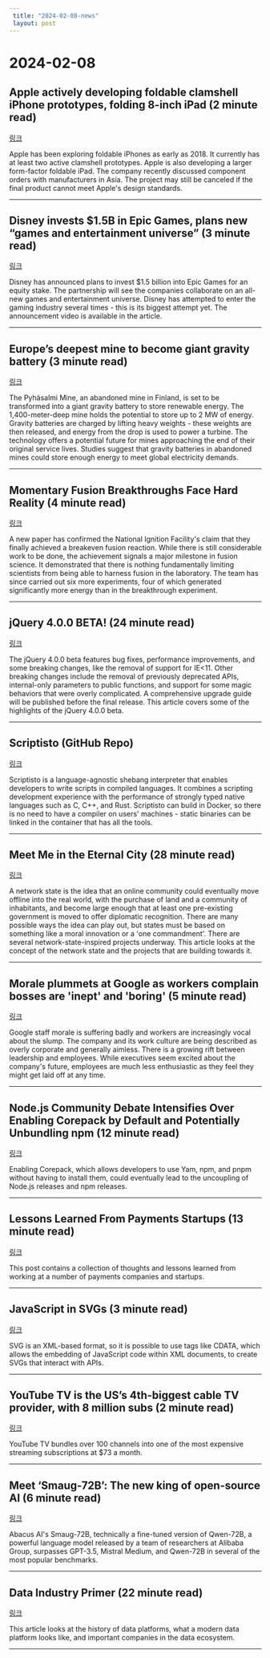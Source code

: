```yaml
---
 title: "2024-02-08-news"
 layout: post
---
```

<h1>2024-02-08</h1><h2>Apple actively developing foldable clamshell iPhone prototypes, folding 8-inch iPad (2 minute read)</h2><p><a href="https://9to5mac.com/2024/02/07/report-apple-foldable-clamshell-iphone-prototypes/?utm_source=tldrnewsletter">링크</a>  </p><p>Apple has been exploring foldable iPhones as early as 2018. It currently has at least two active clamshell prototypes. Apple is also developing a larger form-factor foldable iPad. The company recently discussed component orders with manufacturers in Asia. The project may still be canceled if the final product cannot meet Apple's design standards. </p><hr /><h2>Disney invests $1.5B in Epic Games, plans new “games and entertainment universe” (3 minute read)</h2><p><a href="https://arstechnica.com/gaming/2024/02/epic-working-with-disney-on-new-gaming-universe-after-1-5b-investment/?utm_source=tldrnewsletter">링크</a>  </p><p>Disney has announced plans to invest $1.5 billion into Epic Games for an equity stake. The partnership will see the companies collaborate on an all-new games and entertainment universe. Disney has attempted to enter the gaming industry several times - this is its biggest attempt yet. The announcement video is available in the article. </p><hr /><h2>Europe’s deepest mine to become giant gravity battery (3 minute read)</h2><p><a href="https://www.independent.co.uk/tech/gravity-battery-mine-renewable-energy-b2492087.html?utm_source=tldrnewsletter">링크</a>  </p><p>The Pyhäsalmi Mine, an abandoned mine in Finland, is set to be transformed into a giant gravity battery to store renewable energy. The 1,400-meter-deep mine holds the potential to store up to 2 MW of energy. Gravity batteries are charged by lifting heavy weights - these weights are then released, and energy from the drop is used to power a turbine. The technology offers a potential future for mines approaching the end of their original service lives. Studies suggest that gravity batteries in abandoned mines could store enough energy to meet global electricity demands. </p><hr /><h2>Momentary Fusion Breakthroughs Face Hard Reality (4 minute read)</h2><p><a href="https://spectrum.ieee.org/nuclear-fusion-breakthrough-long-road?utm_source=tldrnewsletter">링크</a>  </p><p>A new paper has confirmed the National Ignition Facility's claim that they finally achieved a breakeven fusion reaction. While there is still considerable work to be done, the achievement signals a major milestone in fusion science. It demonstrated that there is nothing fundamentally limiting scientists from being able to harness fusion in the laboratory. The team has since carried out six more experiments, four of which generated significantly more energy than in the breakthrough experiment. </p><hr /><h2>jQuery 4.0.0 BETA! (24 minute read)</h2><p><a href="https://blog.jquery.com/2024/02/06/jquery-4-0-0-beta/?utm_source=tldrnewsletter">링크</a>  </p><p>The jQuery 4.0.0 beta features bug fixes, performance improvements, and some breaking changes, like the removal of support for IE&lt;11. Other breaking changes include the removal of previously deprecated APIs, internal-only parameters to public functions, and support for some magic behaviors that were overly complicated. A comprehensive upgrade guide will be published before the final release. This article covers some of the highlights of the jQuery 4.0.0 beta. </p><hr /><h2>Scriptisto (GitHub Repo)</h2><p><a href="https://github.com/igor-petruk/scriptisto?utm_source=tldrnewsletter">링크</a>  </p><p>Scriptisto is a language-agnostic shebang interpreter that enables developers to write scripts in compiled languages. It combines a scripting development experience with the performance of strongly typed native languages such as C, C++, and Rust. Scriptisto can build in Docker, so there is no need to have a compiler on users' machines - static binaries can be linked in the container that has all the tools. </p><hr /><h2>Meet Me in the Eternal City (28 minute read)</h2><p><a href="https://www.theatlantic.com/magazine/archive/2024/03/silicon-valley-billionaires-building-cities/677173/?gift=2iIN4YrefPjuvZ5d2Kh3043PTUBeBXOa6M6BN7aaTrY&amp;utm_source=tldrnewsletter">링크</a>  </p><p>A network state is the idea that an online community could eventually move offline into the real world, with the purchase of land and a community of inhabitants, and become large enough that at least one pre-existing government is moved to offer diplomatic recognition. There are many possible ways the idea can play out, but states must be based on something like a moral innovation or a 'one commandment'. There are several network-state-inspired projects underway. This article looks at the concept of the network state and the projects that are building towards it. </p><hr /><h2>Morale plummets at Google as workers complain bosses are 'inept' and 'boring' (5 minute read)</h2><p><a href="https://www.sfgate.com/tech/article/google-workers-company-culture-pichai-18653877.php?utm_source=tldrnewsletter">링크</a>  </p><p>Google staff morale is suffering badly and workers are increasingly vocal about the slump. The company and its work culture are being described as overly corporate and generally aimless. There is a growing rift between leadership and employees. While executives seem excited about the company's future, employees are much less enthusiastic as they feel they might get laid off at any time. </p><hr /><h2>Node.js Community Debate Intensifies Over Enabling Corepack by Default and Potentially Unbundling npm (12 minute read)</h2><p><a href="https://socket.dev/blog/node-community-debates-enabling-corepack-unbundling-npm?utm_source=tldrnewsletter">링크</a>  </p><p>Enabling Corepack, which allows developers to use Yam, npm, and pnpm without having to install them, could eventually lead to the uncoupling of Node.js releases and npm releases. </p><hr /><h2>Lessons Learned From Payments Startups (13 minute read)</h2><p><a href="https://www.pgrs.net/2024/01/26/lessons-learned-from-payemnts-startups/?utm_source=tldrnewsletter">링크</a>  </p><p>This post contains a collection of thoughts and lessons learned from working at a number of payments companies and startups. </p><hr /><h2>JavaScript in SVGs (3 minute read)</h2><p><a href="https://www.devdailydigest.tech/javascript-in-svgs/?utm_source=tldrnewsletter">링크</a>  </p><p>SVG is an XML-based format, so it is possible to use tags like CDATA, which allows the embedding of JavaScript code within XML documents, to create SVGs that interact with APIs. </p><hr /><h2>YouTube TV is the US’s 4th-biggest cable TV provider, with 8 million subs (2 minute read)</h2><p><a href="https://arstechnica.com/gadgets/2024/02/youtube-tv-is-the-uss-4th-biggest-cable-tv-provider-with-8-million-subs/?utm_source=tldrnewsletter">링크</a>  </p><p>YouTube TV bundles over 100 channels into one of the most expensive streaming subscriptions at $73 a month. </p><hr /><h2>Meet ‘Smaug-72B’: The new king of open-source AI (6 minute read)</h2><p><a href="https://venturebeat.com/ai/meet-smaug-72b-the-new-king-of-open-source-ai/?utm_source=tldrnewsletter">링크</a>  </p><p>Abacus AI's Smaug-72B, technically a fine-tuned version of Qwen-72B, a powerful language model released by a team of researchers at Alibaba Group, surpasses GPT-3.5, Mistral Medium, and Qwen-72B in several of the most popular benchmarks. </p><hr /><h2>Data Industry Primer (22 minute read)</h2><p><a href="https://www.generativevalue.com/p/data-industry-primer?utm_source=tldrnewsletter">링크</a>  </p><p>This article looks at the history of data platforms, what a modern data platform looks like, and important companies in the data ecosystem. </p><hr />